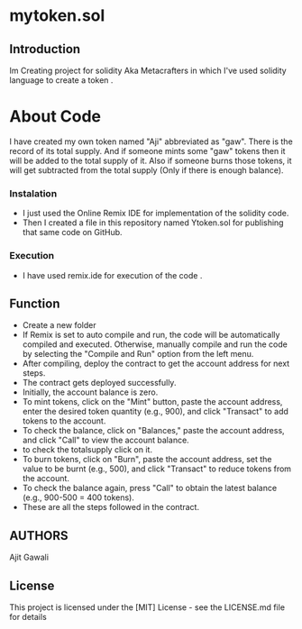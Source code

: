 # mytoken.sol
## Introduction 
Im Creating project for solidity Aka Metacrafters in which I've used solidity language to create a token .

# About Code 
I have created my own token named "Aji" abbreviated as "gaw". There is the record of its total supply. And if someone mints some "gaw" tokens then it will be added to the total supply of it. Also if someone burns those tokens, it will get subtracted from the total supply (Only if there is enough balance).

### Instalation

* I just used the Online Remix IDE for implementation of  the solidity code.
* Then I created a file in this repository named Ytoken.sol for publishing that same code on GitHub.

### Execution

* I have used remix.ide for execution of the code .

## Function 
* Create a new folder 
* If Remix is set to auto compile and run, the code will be automatically compiled and executed. Otherwise, manually compile and run the code by selecting the "Compile and Run" option from the left menu.
* After compiling, deploy the contract to get the account address for next steps.
* The contract gets deployed successfully.
* Initially, the account balance is zero.
* To mint tokens, click on the "Mint" button, paste the account address, enter the desired token quantity (e.g., 900), and click "Transact" to add tokens to the account.
* To check the balance, click on "Balances," paste the account address, and click "Call" to view the account balance.
* to check the totalsupply click on it.
* To burn tokens, click on "Burn", paste the account address, set the value to be burnt (e.g., 500), and click "Transact" to reduce tokens from the account.
* To check the balance again, press "Call" to obtain the latest balance (e.g., 900-500 = 400 tokens).
* These are all the steps followed in the contract.
## AUTHORS
Ajit Gawali

## License
This project is licensed under the [MIT] License - see the LICENSE.md file for details
